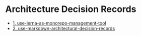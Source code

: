# Architecture Decision Records

* [1. use-lerna-as-monorepo-management-tool](0001-use-lerna-as-monorepo-management-tool.md)
* [2. use-markdown-architectural-decision-records](0002-use-markdown-architectural-decision-records.md)